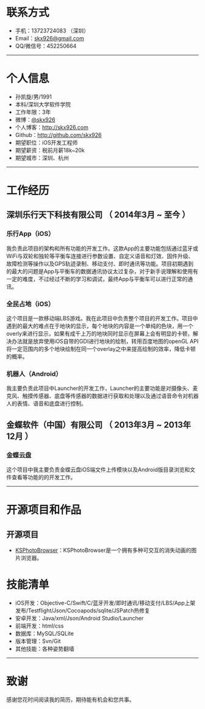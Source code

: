 # 联系方式

- 手机：13723724083 （深圳）
- Email：skx926@gmail.com
- QQ/微信号：452250664

---

# 个人信息

 - 孙凯旋/男/1991 
 - 本科/深圳大学软件学院 
 - 工作年限：3年
 - 微博：[@skx926](http://weibo.com/ikeson)
 - 个人博客：http://skx926.com
 - Github：http://github.com/skx926
 - 期望职位：iOS开发工程师
 - 期望薪资：税前月薪18k~20k
 - 期望城市：深圳、杭州
 
---

# 工作经历

## 深圳乐行天下科技有限公司 （ 2014年3月 ~ 至今 ）

### 乐行App（iOS）
我负责此项目的架构和所有功能的开发工作。这款App的主要功能包括通过蓝牙或WiFi与双轮和独轮等平衡车连接进行参数设置、自定义语音和灯效、固件升级、故障检测等操作以及GPS轨迹录制、移动支付、即时通讯等功能。项目初期遇到的最大的问题是App与平衡车的数据通讯协议太过复杂，对于新手说理解和使用有一定的难度，不过经过不断的学习和调试，最终App与平衡车可以进行正常的通讯。

### 全民占地（iOS） 
这个项目是一款移动端LBS游戏。我在此项目中负责整个项目的开发工作。项目中遇到的最大的难点在于地块的显示，每个地块的内容是一个单纯的色块，用一个overly来进行显示，如果有成千上万的地块同时显示在屏幕上会有明显的卡顿，解决办法就是放弃使用iOS自带的GDI进行地块的绘制，转用百度地图的openGL API将一定范围内的多个地块绘制在同一个overlay之中来提高绘制的效率，降低卡顿的概率。

### 机器人（Android）
我主要负责此项目中Launcher的开发工作，Launcher的主要功能是对摄像头、麦克风、触摸传感器、底盘等传感器的数据进行获取和处理以及通过语音命令对机器人的表情、语音和底盘进行控制。
 
## 金蝶软件（中国）有限公司 （ 2013年3月 ~ 2013年12月 ）

### 金蝶云盘 
这个项目中我主要负责金蝶云盘iOS端文件上传模块以及Android版目录浏览和文件查看等功能的的开发工作。

---

# 开源项目和作品

## 开源项目
 - [KSPhotoBrowser](https://github.com/skx926/KSPhotoBrowser)：KSPhotoBrowser是一个拥有多种可交互的消失动画的图片浏览器。

# 技能清单

- iOS开发：Objective-C/Swift/C/蓝牙开发/即时通讯/移动支付/LBS/App上架发布/Testflight/Json/Cocoapods/sqlite/JSPatch热修复
- 安卓开发：Java/xml/Json/Android Studio/Launcher
- 前端开发：html/css
- 数据库：MySQL/SQLite
- 版本管理：Svn/Git
- 其他技能：各种姿势翻墙

---

# 致谢
感谢您花时间阅读我的简历，期待能有机会和您共事。
